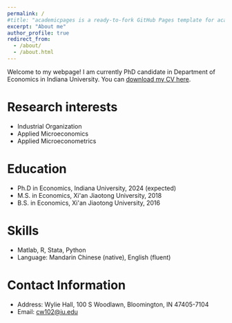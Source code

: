 ```yaml
---
permalink: /
#title: "academicpages is a ready-to-fork GitHub Pages template for academic personal websites"
excerpt: "About me"
author_profile: true
redirect_from: 
  - /about/
  - /about.html
---
```


Welcome to my webpage! I am currently PhD candidate in Department of Economics in Indiana University. You can [download my CV here](/files/cv_ChaoWang_Research_2022.pdf).

Research interests
======
* Industrial Organization
* Applied Microeconomics
* Applied Microeconometrics

Education
======
* Ph.D in Economics, Indiana University, 2024 (expected)
* M.S. in Economics, Xi'an Jiaotong University, 2018
* B.S. in Economics, Xi'an Jiaotong University, 2016

Skills
======
* Matlab, R, Stata, Python
* Language: Mandarin Chinese (native), English (fluent)

Contact Information
======
* Address: Wylie Hall, 100 S Woodlawn, Bloomington, IN 47405-7104
* Email: cw102@iu.edu